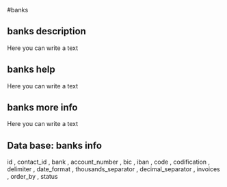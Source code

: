 #banks
## banks description
Here you can write a text

## banks help
Here you can write a text

## banks more info
Here you can write a text

## Data base: banks info
id , 
  contact_id , 
  bank , 
  account_number , 
  bic , 
  iban , 
  code , 
  codification , 
  delimiter , 
  date_format , 
  thousands_separator , 
  decimal_separator , 
  invoices , 
  order_by , 
  status 
  